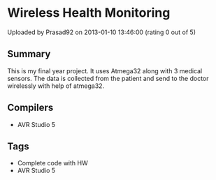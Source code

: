 # Wireless Health Monitoring

Uploaded by Prasad92 on 2013-01-10 13:46:00 (rating 0 out of 5)

## Summary

This is my final year project. It uses Atmega32 along with 3 medical sensors. The data is collected from the patient and send to the doctor wirelessly with help of atmega32.

## Compilers

- AVR Studio 5

## Tags

- Complete code with HW
- AVR Studio 5
